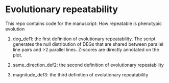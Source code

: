 # Evolutionary repeatability
This repo contains code for the manuscript: How repeatable is phenotypic evolution

1. deg_def1: the first definition of evolutionary repeatability. The script generates the null distribution of DEGs that are shared between parallel line pairs and >2 parallel lines. Z-scores are directly annotated on the plot.
   
2. same_direction_def2: the second definition of evolutionary repeatability

3. magnitude_def3: the third definition of evolutionary repeatability 
